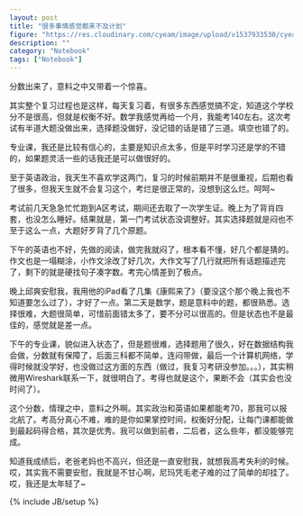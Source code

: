 ```yaml
---
layout: post
title: "很多事情感觉都来不及计划"
figure: "https://res.cloudinary.com/cyeam/image/upload/v1537933530/cyeam/postgraduate_exam.jpg"
description: ""
category: "Notebook"
tags: ["Notebook"]
---
```


分数出来了，意料之中又带着一个惊喜。

其实整个复习过程也是这样，每天复习着，有很多东西感觉搞不定，知道这个学校分不是很高，但就是权衡不好。数学我感觉再给一个月，我能考140左右。这次考试有半道大题没做出来，选择题没做好，没记错的话是错了三道。填空也错了的。

专业课，我还是比较有信心的，主要是知识点太多，但是平时学习还是学的不错的，如果题灵活一些的话我还是可以做很好的。

至于英语政治，我天生不喜欢学这两门，复习的时候前期并不是很重视，后期也看了很多，但我天生就不会复习这个，考烂是很正常的，没想到这么烂。呵呵~

考试前几天急急忙忙跑到A区考试，期间还去取了一次学生证。晚上为了背肖四套，也没怎么睡好。结果就是，第一门考试状态没调整好。其实选择题就是闷也不至于这么一点，大题好歹背了几个原题。

下午的英语也不好，先做的阅读，做完我就闷了，根本看不懂，好几个都是猜的。作文也是一塌糊涂，小作文涂改了好几次，大作文写了几行就把所有话题描述完了，剩下的就是硬找句子凑字数。考完心情差到了极点。

晚上邱爽安慰我，我用他的iPad看了几集《康熙来了》（要没这个那个晚上我也不知道要怎么过了），才好了一点。第二天是数学，题是意料中的题，都很熟悉。选择很难，大题很简单，可惜前面错太多了，要不分可以很高的。但是状态也不是最佳的，感觉就是差一点。

下午的专业课，貌似进入状态了，但是题很难，选择题用了很久，好在数据结构我会做，分数就有保障了，后面三科都不简单，连闷带做，最后一个计算机网络，学得时候就没学好，也没做过这方面的东西（做过，我复习考研没参加。。。），其实稍微用Wireshark联系一下，就很明白了。考得也就是这个，果断不会（其实会也没时间了）。

这个分数，情理之中，意料之外啊。其实政治和英语如果都能考70，那我可以报北航了。考高分真心不难，难的是你如果掌控时间，权衡好分配，让每门课都能做到最起码得合格，其次是优秀。我可以做到前者，二后者，这么些年，都没能够完成。

知道我成绩后，老爸老妈也不高兴，但还是一直安慰我，就想我高考失利的时候。哎，其实我不需要安慰，我就是不甘心啊，尼玛凭毛老子难的过了简单的却挂了。哎，我还是太年轻了~

{% include JB/setup %}